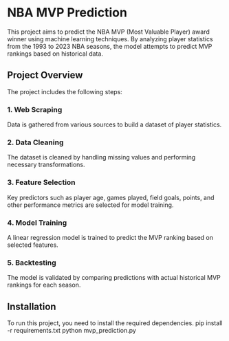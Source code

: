 # NBA MVP Prediction

This project aims to predict the NBA MVP (Most Valuable Player) award winner using machine learning techniques. By analyzing player statistics from the 1993 to 2023 NBA seasons, the model attempts to predict MVP rankings based on historical data.

## Project Overview

The project includes the following steps:

### 1. Web Scraping
Data is gathered from various sources to build a dataset of player statistics.

### 2. Data Cleaning
The dataset is cleaned by handling missing values and performing necessary transformations.

### 3. Feature Selection
Key predictors such as player age, games played, field goals, points, and other performance metrics are selected for model training.

### 4. Model Training
A linear regression model is trained to predict the MVP ranking based on selected features.

### 5. Backtesting
The model is validated by comparing predictions with actual historical MVP rankings for each season.

## Installation

To run this project, you need to install the required dependencies.
pip install -r requirements.txt
python mvp_prediction.py

